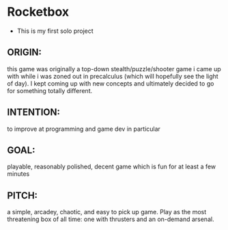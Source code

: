 # Rocketbox
- This is my first solo project 
 
## ORIGIN:     
this game was originally a top-down stealth/puzzle/shooter game i came up with while i was zoned out in precalculus (which will hopefully see the light of day). I kept coming up with new concepts and ultimately decided to go for something totally different. 
 
## INTENTION:  
to improve at programming and game dev in particular

 ## GOAL:       
 playable, reasonably polished, decent game which is fun for at least a few minutes

 ## PITCH:      
 a simple, arcadey, chaotic, and easy to pick up game. Play as the most threatening box of all time: one with thrusters and an on-demand arsenal.
 



 
